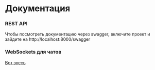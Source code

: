 # Документация

### REST API
Чтобы посмотреть документацию через swagger, включите проект и зайдите на http://localhost:8000/swagger

### WebSockets для чатов
[Вот здесь](/docs/chats.md)
